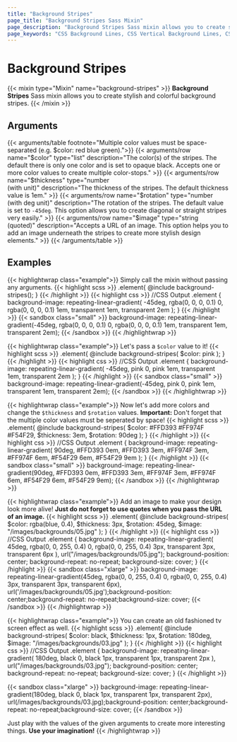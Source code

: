 ```yaml
---
title: "Background Stripes"
page_title: "Background Stripes Sass Mixin"
page_description: "Background Stripes Sass mixin allows you to create stylish and colorful background stripes using repeating-linear-gradient CSS property. You can easily create colorful background lines that are difficult to create with vanilla CSS."
page_keywords: "CSS Background Lines, CSS Vertical Background Lines, CSS Horizontal Background Lines, CSS Background Stripes, CSS Animated Background Lines, SCSS to CSS"
---
```


# Background Stripes

{{< mixin type="Mixin" name="background-stripes" >}}
**Background Stripes** Sass mixin allows you to create stylish and colorful background stripes.
{{< /mixin >}}

## Arguments

{{< arguments/table footnote="Multiple color values must be space-separated (e.g. $color: red blue green).">}}
  {{< arguments/row name="$color" type="list" description="The color(s) of the stripes. The default there is only one color and is set to opaque black. Accepts one or more color values to create multiple color-stops." >}}
  {{< arguments/row name="$thickness" type="number<br/>(with unit)" description="The thickness of the stripes. The default thickness value is 1em." >}}
  {{< arguments/row name="$rotation" type="number</br>(with deg unit)" description="The rotation of the stripes. The default value is set to `-45deg`. This option allows you to create diagonal or straight stripes very easily." >}}
  {{< arguments/row name="$image" type="string<br/>(quoted)" description="Accepts a URL of an image. This option helps you to add an image underneath the stripes to create more stylish design elements." >}}
{{< /arguments/table >}}

## Examples

{{< highlightwrap class="example">}}
Simply call the mixin without passing any arguments.
{{< highlight scss >}}
.element{
  @include background-stripes();
}
{{< /highlight >}}
{{< highlight css >}}
//CSS Output
.element {
  background-image: repeating-linear-gradient(
    -45deg, 
    rgba(0, 0, 0, 0.1) 0, 
    rgba(0, 0, 0, 0.1) 1em, 
    transparent 1em, 
    transparent 2em
  );
}
{{< /highlight >}}
{{< sandbox class="small" >}}
background-image: repeating-linear-gradient(-45deg, rgba(0, 0, 0, 0.1) 0, rgba(0, 0, 0, 0.1) 1em, transparent 1em, transparent 2em);
{{< /sandbox >}}
{{< /highlightwrap >}}

{{< highlightwrap class="example">}}
Let's pass a `$color` value to it!
{{< highlight scss >}}
.element{
  @include background-stripes(
    $color: pink
  );
}
{{< /highlight >}}
{{< highlight css >}}
//CSS Output
.element {
  background-image: repeating-linear-gradient(
    -45deg, 
    pink 0, 
    pink 1em, 
    transparent 1em, 
    transparent 2em
  );
}
{{< /highlight >}}
{{< sandbox class="small" >}}
background-image: repeating-linear-gradient(-45deg, pink 0, pink 1em, transparent 1em, transparent 2em);
{{< /sandbox >}}
{{< /highlightwrap >}}

{{< highlightwrap class="example">}}
Now let's add more colors and change the `$thickness` and `$rotation` values. **Important:** Don't forget that the multiple color values must be seperated by space!
{{< highlight scss >}}
.element{
  @include background-stripes(
    $color: #FFD393 #FF974F #F54F29,
    $thickness: 3em,
    $rotation: 90deg
  );
}
{{< /highlight >}}
{{< highlight css >}}
//CSS Output
.element {
  background-image: repeating-linear-gradient(
    90deg, 
    #FFD393 0em, 
    #FFD393 3em, 
    #FF974F 3em, 
    #FF974F 6em, 
    #F54F29 6em, 
    #F54F29 9em
  );
}
{{< /highlight >}}
{{< sandbox class="small" >}}
background-image: repeating-linear-gradient(90deg, #FFD393 0em, #FFD393 3em, #FF974F 3em, #FF974F 6em, #F54F29 6em, #F54F29 9em);
{{< /sandbox >}}
{{< /highlightwrap >}}

{{< highlightwrap class="example">}}
Add an image to make your design look more alive! **Just do not forget to use quotes when you pass the URL of an image.**
{{< highlight scss >}}
.element{
  @include background-stripes(
    $color: rgba(blue, 0.4),
    $thickness: 3px,
    $rotation: 45deg,
    $image: "/images/backgrounds/05.jpg"
  );
}
{{< /highlight >}}
{{< highlight css >}}
//CSS Output
.element {
  background-image: repeating-linear-gradient(
    45deg, 
    rgba(0, 0, 255, 0.4) 0, 
    rgba(0, 0, 255, 0.4) 3px, 
    transparent 3px, transparent 6px
  ), url("/images/backgrounds/05.jpg");
  background-position: center;
  background-repeat: no-repeat;
  background-size: cover;
}
{{< /highlight >}}
{{< sandbox class="xlarge" >}}
background-image: repeating-linear-gradient(45deg, rgba(0, 0, 255, 0.4) 0, rgba(0, 0, 255, 0.4) 3px, transparent 3px, transparent 6px), url('/images/backgrounds/05.jpg');background-position: center;background-repeat: no-repeat;background-size: cover;
{{< /sandbox >}}
{{< /highlightwrap >}}

{{< highlightwrap class="example">}}
You can create an old fashioned tv screen effect as well.
{{< highlight scss >}}
.element{
  @include background-stripes(
    $color: black,
    $thickness: 1px,
    $rotation: 180deg,
    $image: "/images/backgrounds/03.jpg"
  );
}
{{< /highlight >}}
{{< highlight css >}}
//CSS Output
.element {
  background-image: repeating-linear-gradient(
    180deg, 
    black 0, 
    black 1px, 
    transparent 1px, 
    transparent 2px
  ), url("/images/backgrounds/03.jpg");
  background-position: center;
  background-repeat: no-repeat;
  background-size: cover;
}
{{< /highlight >}}

{{< sandbox class="xlarge" >}}
background-image: repeating-linear-gradient(180deg, black 0, black 1px, transparent 1px, transparent 2px), url(/images/backgrounds/03.jpg);background-position: center;background-repeat: no-repeat;background-size: cover;
{{< /sandbox >}}

Just play with the values of the given arguments to create more interesting things. **Use your imagination!**
{{< /highlightwrap >}}






